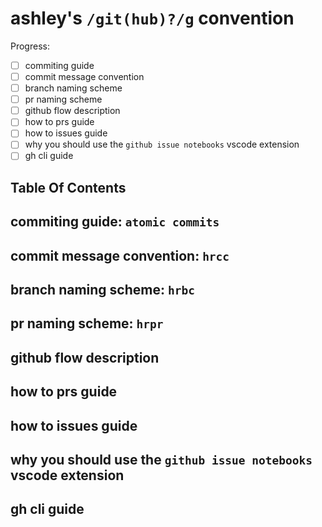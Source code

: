 # ashley's `/git(hub)?/g` convention

Progress:
- [ ] commiting guide
- [ ] commit message convention
- [ ] branch naming scheme
- [ ] pr naming scheme
- [ ] github flow description
- [ ] how to prs guide
- [ ] how to issues guide
- [ ] why you should use the `github issue notebooks` vscode extension
- [ ] gh cli guide

## Table Of Contents



## commiting guide: `atomic commits`


## commit message convention: `hrcc`


## branch naming scheme: `hrbc`


## pr naming scheme: `hrpr`


## github flow description

## how to prs guide


## how to issues guide


## why you should use the `github issue notebooks` vscode extension


## gh cli guide
